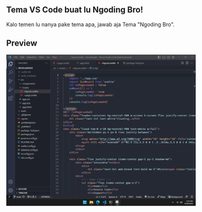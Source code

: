 ## Tema VS Code buat lu Ngoding Bro! 
Kalo temen lu nanya pake tema apa, jawab aja Tema "Ngoding Bro".

## Preview
![Alt text](<Ngoding Bro.png>)